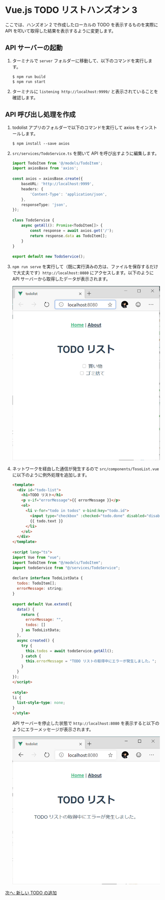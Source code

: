 # Vue.js TODO リストハンズオン 3

ここでは、ハンズオン 2 で作成したローカルの TODO を表示するものを実際に API を叩いて取得した結果を表示するように変更します。

## API サーバーの起動

1. ターミナルで `server` フォルダーに移動して、以下のコマンドを実行します。
   ```
   $ npm run build
   $ npm run start
   ```
2. ターミナルに `listening http://localhost:9999/` と表示されていることを確認します。

## API 呼び出し処理を作成

1. todolist アプリのフォルダーで以下のコマンドを実行して axios をインストールします。
   ```
   $ npm install --save axios
   ```
1. `src/services/TodoService.ts` を開いて API を呼び出すように編集します。
   ```typescript
   import TodoItem from '@/models/TodoItem';
   import axiosBase from 'axios';
   
   const axios = axiosBase.create({
       baseURL: 'http://localhost:9999',
       headers: {
           'Content-Type': 'application/json',
       },
       responseType: 'json',
   });
   
   class TodoService {
       async getAll(): Promise<TodoItem[]> {
           const response = await axios.get('/');
           return response.data as TodoItem[];
       }
   }
   
   export default new TodoService();
   ```
1. `npm run serve` を実行して（既に実行済みの方は、ファイルを保存するだけで大丈夫です）`http://localhost:8080` にアクセスします。以下のように API サーバーから取得したデータが表示されます。

   ![](./images/03-todolist.png)

1. ネットワークを経由した通信が発生するので `src/components/TosoList.vue` に以下のように例外処理を追加します。
   ```html
   <template>
     <div id="todo-list">
       <h1>TODO リスト</h1>
       <p v-if="errorMessage">{{ errorMessage }}</p>
       <ol>
         <li v-for="todo in todos" v-bind:key="todo.id">
           <input type="checkbox" :checked="todo.done" disabled="disabled" />
           {{ todo.text }}
         </li>
       </ol>
     </div>
   </template>
   
   <script lang="ts">
   import Vue from "vue";
   import TodoItem from "@/models/TodoItem";
   import todoService from "@/services/TodoService";
   
   declare interface TodoListData {
     todos: TodoItem[];
     errorMessage: string;
   }
   
   export default Vue.extend({
     data() {
       return {
         errorMessage: "",
         todos: []
       } as TodoListData;
     },
     async created() {
       try {
         this.todos = await todoService.getAll();
       } catch {
         this.errorMessage = "TODO リストの取得中にエラーが発生しました。";
       }
     }
   });
   </script>
   
   <style>
   li {
     list-style-type: none;
   }
   </style>
   ```

   API サーバーを停止した状態で `http://localhost:8080` を表示すると以下のようにエラーメッセージが表示されます。

   ![](./images/03-todolist-error.png)

[次へ: 新しい TODO の追加](./04.md)